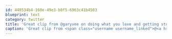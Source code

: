 ```yaml
---
id: 440534b4-160e-49e3-b8f5-6963c41b4503
blueprint: text
category: twitter
title: 'Great clip from @garyvee on doing what you love and getting stuff done. http://youtu.be/EhqZ0RU95d4'
caption: 'Great clip from <span class="username username_linked">@<a href="https://twitter.com/garyvee" title="Gary Vaynerchuk">garyvee</a></span> on doing what you love and getting stuff done. http://youtu.be/EhqZ0RU95d4'
---
```

